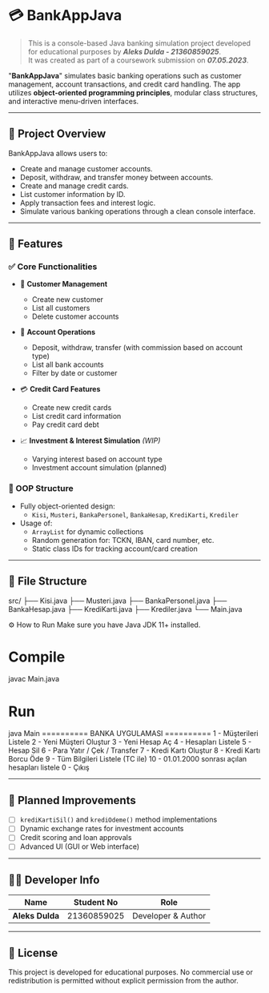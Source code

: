 # 💳 BankAppJava

> This is a console-based Java banking simulation project developed for educational purposes by ***Aleks Dulda - 21360859025***.  
> It was created as part of a coursework submission on ***07.05.2023***.

"**BankAppJava**" simulates basic banking operations such as customer management, account transactions, and credit card handling. The app utilizes **object-oriented programming principles**, modular class structures, and interactive menu-driven interfaces.

---

## 🏦 Project Overview

BankAppJava allows users to:

- Create and manage customer accounts.
- Deposit, withdraw, and transfer money between accounts.
- Create and manage credit cards.
- List customer information by ID.
- Apply transaction fees and interest logic.
- Simulate various banking operations through a clean console interface.

---

## 📌 Features

### ✅ Core Functionalities
- 👥 **Customer Management**  
  - Create new customer  
  - List all customers  
  - Delete customer accounts  

- 💸 **Account Operations**  
  - Deposit, withdraw, transfer (with commission based on account type)  
  - List all bank accounts  
  - Filter by date or customer  

- 💳 **Credit Card Features**  
  - Create new credit cards  
  - List credit card information  
  - Pay credit card debt  

- 📈 **Investment & Interest Simulation** *(WIP)*  
  - Varying interest based on account type  
  - Investment account simulation (planned)  

### 🧠 OOP Structure
- Fully object-oriented design:  
  - `Kisi`, `Musteri`, `BankaPersonel`, `BankaHesap`, `KrediKarti`, `Krediler`  
- Usage of:  
  - `ArrayList` for dynamic collections  
  - Random generation for: TCKN, IBAN, card number, etc.  
  - Static class IDs for tracking account/card creation  

---

## 📂 File Structure


src/
├── Kisi.java
├── Musteri.java
├── BankaPersonel.java
├── BankaHesap.java
├── KrediKarti.java
├── Krediler.java
└── Main.java

⚙️ How to Run
Make sure you have Java JDK 11+ installed.
# Compile

javac Main.java

# Run
java Main
========== BANKA UYGULAMASI ==========
1 - Müşterileri Listele
2 - Yeni Müşteri Oluştur
3 - Yeni Hesap Aç
4 - Hesapları Listele
5 - Hesap Sil
6 - Para Yatır / Çek / Transfer
7 - Kredi Kartı Oluştur
8 - Kredi Kartı Borcu Öde
9 - Tüm Bilgileri Listele (TC ile)
10 - 01.01.2000 sonrası açılan hesapları listele
0 - Çıkış

---

## 🚧 Planned Improvements

- [ ] `krediKartiSil()` and `krediOdeme()` method implementations  
- [ ] Dynamic exchange rates for investment accounts  
- [ ] Credit scoring and loan approvals  
- [ ] Advanced UI (GUI or Web interface)  

---

## 🙋‍♂️ Developer Info

| Name            | Student No     | Role              |
|-----------------|----------------|-------------------|
| **Aleks Dulda** | 21360859025    | Developer & Author |

---

## 📃 License

This project is developed for educational purposes. No commercial use or redistribution is permitted without explicit permission from the author.

